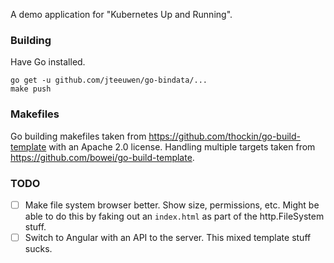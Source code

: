 A demo application for "Kubernetes Up and Running".


### Building

Have Go installed.

```
go get -u github.com/jteeuwen/go-bindata/...
make push
```

### Makefiles

Go building makefiles taken from
https://github.com/thockin/go-build-template with an Apache 2.0 license.
Handling multiple targets taken from https://github.com/bowei/go-build-template.

### TODO
* [ ] Make file system browser better.  Show size, permissions, etc.  Might be able to do this by faking out an `index.html` as part of the http.FileSystem stuff.
* [ ] Switch to Angular with an API to the server.  This mixed template stuff sucks.
